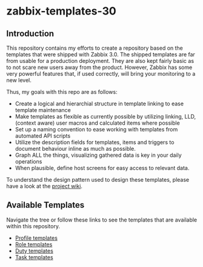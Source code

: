 # zabbix-templates-30

## Introduction
This repository contains my efforts to create a repository based on the templates that were shipped with Zabbix 3.0.
The shipped templates are far from usable for a production deployment. They are also kept fairly basic as to not scare new users away from the product.
However, Zabbix has some very powerful features that, if used correctly, will bring your monitoring to a new level.

Thus, my goals with this repo are as follows:

- Create a logical and hierarchial structure in template linking to ease template maintenance
- Make templates as flexible as currently possible by utilizing linking, LLD, (context aware) user macros and calculated items where possible
- Set up a naming convention to ease working with templates from automated API scripts
- Utilize the description fields for templates, items and triggers to document behaviour inline as much as possible.
- Graph ALL the things, visualizing gathered data is key in your daily operations
- When plausible, define host screens for easy access to relevant data.

To understand the design pattern used to design these templates, please have a look at the [project wiki](https://github.com/q1x/zabbix-templates-30/wiki/Home).


## Available Templates

Navigate the tree or follow these links to see the templates that are available within this repository.

- [Profile templates](https://github.com/q1x/zabbix-templates-30/tree/master/profiles)
- [Role templates](https://github.com/q1x/zabbix-templates-30/tree/master/roles)
- [Duty templates](https://github.com/q1x/zabbix-templates-30/tree/master/duties)
- [Task templates](https://github.com/q1x/zabbix-templates-30/tree/master/tasks)
